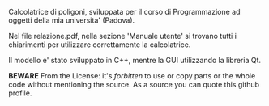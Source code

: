 Calcolatrice di poligoni, sviluppata per il corso di Programmazione ad oggetti della mia universita' (Padova).

Nel file relazione.pdf, nella sezione 'Manuale utente' si trovano tutti i chiarimenti per utilizzare correttamente la calcolatrice.

Il modello e' stato sviluppato in C++, mentre la GUI utilizzando la libreria Qt.

**BEWARE** From the License: it's _forbitten_ to use or copy parts or the whole code without mentioning the source.
As a source you can quote this github profile.


